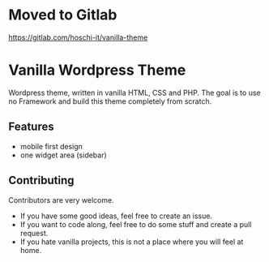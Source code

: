 # Moved to Gitlab
https://gitlab.com/hoschi-it/vanilla-theme

# Vanilla Wordpress Theme

Wordpress theme, written in vanilla HTML, CSS and PHP.
The goal is to use no Framework and build this theme completely from scratch.

## Features

- mobile first design
- one widget area (sidebar)

## Contributing

Contributors are very welcome.

- If you have some good ideas, feel free to create an issue.
- If you want to code along, feel free to do some stuff and create a pull request.
- If you hate vanilla projects, this is not a place where you will feel at home.

